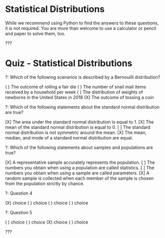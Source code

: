# Statistical Distributions

While we recommend using Python to find the answers to these questions, it is not required. You are more than welcome to use a calculator or pencil and paper to solve them, too.

???

# Quiz - Statistical Distributions

?: Which of the following scenarios is described by a Bernouilli distribution?

( ) The outcome of rolling a fair die
( ) The number of snail mail items received by a household per week
( ) The distribution of weights of newborns in the United States in 2018
(X) The outcome of tossing a coin

?: Which of the following statements about the standard normal distribution are true?

[X] The area under the standard normal distribution is equal to 1.
[X] The mean of the standard normal distribution is equal to 0.
[ ] The standard normal distribution is not symmetric around the mean.
[X] The mean, median, and mode of a standard normal distribution are equal.

?: Which of the following statements about samples and populations are true?

[X] A representative sample accurately represents the population.
[ ] The numbers you obtain when using a population are called statistics.
[ ] The numbers you obtain when using a sample are called parameters.
[X] A random sample is collected when each member of the sample is chosen from the population strictly by chance.

?: Question 4

(X) choice
( ) choice
( ) choice
( ) choice

?: Question 5 

( ) choice
( ) choice
(X) choice
( ) choice

???